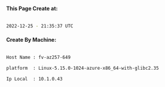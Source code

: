 
   
#### This Page Create at:

```bash

2022-12-25 - 21:35:37 UTC

```

#### Create By Machine:

```bash

Host Name : fv-az257-649

platform  : Linux-5.15.0-1024-azure-x86_64-with-glibc2.35

Ip Local  : 10.1.0.43

```

